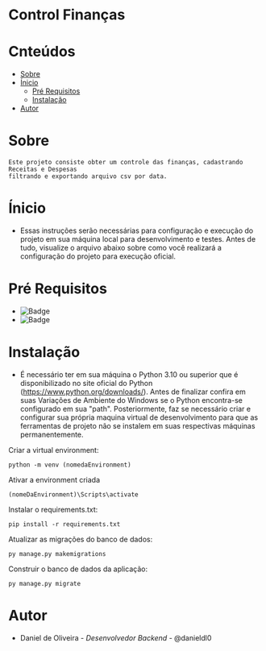 # Control Finanças


Cnteúdos
=================
<!--ts-->
   * [Sobre](#Sobre)
   * [Ínicio](#Ínicio)
      * [Pré Requisitos](#pre-requisitos)
      * [Instalação](#instalacao)
   * [Autor](#autor)
<!--te-->

# Sobre
    Este projeto consiste obter um controle das finanças, cadastrando Receitas e Despesas
    filtrando e exportando arquivo csv por data.


# Ínicio

* Essas instruções serão necessárias para configuração e execução do projeto em sua máquina local para desenvolvimento e testes. Antes de tudo, visualize o arquivo abaixo sobre como você realizará a configuração do projeto para execução oficial.

# Pré Requisitos
* ![Badge](https://img.shields.io/badge/Python-3.10-brightgreen)
* ![Badge](https://img.shields.io/badge/Django-4.2-brightgreen)




# Instalação

* É necessário ter em sua máquina o Python 3.10 ou superior que é disponibilizado no site oficial do Python (https://www.python.org/downloads/). Antes de finalizar confira em suas Variações de Ambiente do Windows se o Python encontra-se configurado em sua "path". Posteriormente, faz se necessário criar e configurar sua própria maquina virtual de desenvolvimento para que as ferramentas de projeto não se instalem em suas respectivas máquinas permanentemente.

Criar a virtual environment:

    python -m venv (nomedaEnvironment)

 Ativar a environment criada

    (nomeDaEnvironment)\Scripts\activate

 Instalar o requirements.txt:

    pip install -r requirements.txt

 Atualizar as migrações do banco de dados:

    py manage.py makemigrations

 Construir o banco de dados da aplicação:

    py manage.py migrate

# Autor

* Daniel de Oliveira - _Desenvolvedor Backend_ - @danieldl0 <br>
